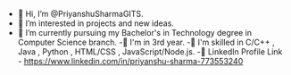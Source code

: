 - 👋 Hi, I’m @PriyanshuSharmaGITS.
- 👀 I’m interested in projects and new ideas.
- 🌱 I’m currently pursuing my Bachelor's in Technology degree in Computer Science branch.
-🦆 I'm in 3rd year.
-👾 I'm skilled in C/C++ , Java , Python , HTML/CSS , JavaScript/Node.js.
-🚀 LinkedIn Profile Link - https://www.linkedin.com/in/priyanshu-sharma-773553240



<!---
UzuiRoarGITS/UzuiRoarGITS is a ✨ special ✨ repository because its `README.md` (this file) appears on your GitHub profile.
You can click the Preview link to take a look at your changes.
--->

